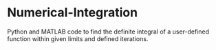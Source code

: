 # Numerical-Integration
Python and MATLAB code to find the definite integral of a user-defined function within given limits and defined iterations.
